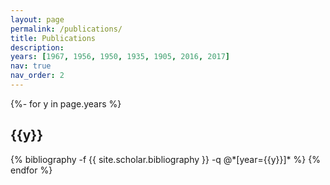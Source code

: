 ```yaml
---
layout: page
permalink: /publications/
title: Publications
description:
years: [1967, 1956, 1950, 1935, 1905, 2016, 2017]
nav: true
nav_order: 2
---
```

<!-- _pages/publications.md -->
<div class="publications">

{%- for y in page.years %}
  <h2 class="year">{{y}}</h2>
  {% bibliography -f {{ site.scholar.bibliography }} -q @*[year={{y}}]* %}
{% endfor %}

</div>
